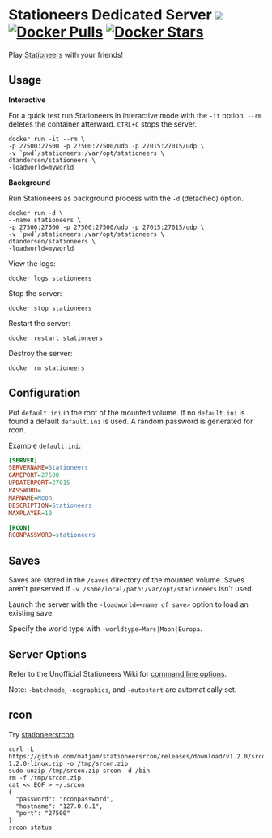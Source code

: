 # Stationeers Dedicated Server [![](https://images.microbadger.com/badges/image/dtandersen/stationeers.svg)](https://microbadger.com/images/dtandersen/stationeers "Get your own image badge on microbadger.com") [![Docker Pulls](https://img.shields.io/docker/pulls/dtandersen/stationeers.svg)](https://hub.docker.com/r/dtandersen/stationeers/) [![Docker Stars](https://img.shields.io/docker/stars/dtandersen/stationeers.svg)](https://hub.docker.com/r/dtandersen/stationeers/)

Play [Stationeers](https://store.steampowered.com/app/544550/Stationeers/) with your friends!

## Usage

**Interactive**

For a quick test run Stationeers in interactive mode with the `-it` option. `--rm` deletes the container afterward. `CTRL+C` stops the server.

```console
docker run -it --rm \
-p 27500:27500 -p 27500:27500/udp -p 27015:27015/udp \
-v `pwd`/stationeers:/var/opt/stationeers \
dtandersen/stationeers \
-loadworld=myworld
```

**Background**

Run Stationeers as background process with the `-d` (detached) option.

```console
docker run -d \
--name stationeers \
-p 27500:27500 -p 27500:27500/udp -p 27015:27015/udp \
-v `pwd`/stationeers:/var/opt/stationeers \
dtandersen/stationeers \
-loadworld=myworld
```

View the logs:

```console
docker logs stationeers
```

Stop the server:

```console
docker stop stationeers
```

Restart the server:

```console
docker restart stationeers
```

Destroy the server:

```console
docker rm stationeers
```

## Configuration

Put `default.ini` in the root of the mounted volume. If no `default.ini` is found a default `default.ini` is used. A random password is generated for rcon.

Example `default.ini`:

```INI
[SERVER]
SERVERNAME=Stationeers
GAMEPORT=27500
UPDATERPORT=27015
PASSWORD=
MAPNAME=Moon
DESCRIPTION=Stationeers
MAXPLAYER=10

[RCON]
RCONPASSWORD=stationeers
```

## Saves

Saves are stored in the `/saves` directory of the mounted volume. Saves aren't preserved if `-v /some/local/path:/var/opt/stationeers` isn't used.

Launch the server with the `-loadworld=<name of save>` option to load an existing save.

Specify the world type with `-worldtype=Mars|Moon|Europa`.

## Server Options

Refer to the Unofficial Stationeers Wiki for [command line options](https://stationeers-wiki.com/Dedicated_Server_Guide).

Note: `-batchmode`, `-nographics`, and `-autostart` are automatically set.

## rcon

Try [stationeersrcon](https://github.com/matjam/stationeersrcon).

```console
curl -L https://github.com/matjam/stationeersrcon/releases/download/v1.2.0/srcon-1.2.0-linux.zip -o /tmp/srcon.zip
sudo unzip /tmp/srcon.zip srcon -d /bin
rm -f /tmp/srcon.zip
cat << EOF > ~/.srcon
{
  "password": "rconpassword",
  "hostname": "127.0.0.1",
  "port": "27500"
}
srcon status
```

